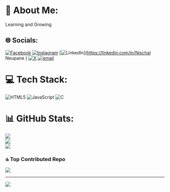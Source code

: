 # 💫 About Me:
Learning and Growing<br>


## 🌐 Socials:
[![Facebook](https://img.shields.io/badge/Facebook-%231877F2.svg?logo=Facebook&logoColor=white)](https://facebook.com/nischal.neupane.061) [![Instagram](https://img.shields.io/badge/Instagram-%23E4405F.svg?logo=Instagram&logoColor=white)](https://instagram.com/nischal.061) [![LinkedIn](https://img.shields.io/badge/LinkedIn-%230077B5.svg?logo=linkedin&logoColor=white)](https://linkedin.com/in/Nischal Neupane ) [![X](https://img.shields.io/badge/X-black.svg?logo=X&logoColor=white)](https://x.com/nischal061) [![email](https://img.shields.io/badge/Email-D14836?logo=gmail&logoColor=white)](mailto:neupanenischal517@gmail.com) 

# 💻 Tech Stack:
![HTML5](https://img.shields.io/badge/html5-%23E34F26.svg?style=for-the-badge&logo=html5&logoColor=white) ![JavaScript](https://img.shields.io/badge/javascript-%23323330.svg?style=for-the-badge&logo=javascript&logoColor=%23F7DF1E) ![C](https://img.shields.io/badge/c-%2300599C.svg?style=for-the-badge&logo=c&logoColor=white)
# 📊 GitHub Stats:
![](https://github-readme-stats.vercel.app/api?username=Nischal061&theme=dark&hide_border=false&include_all_commits=false&count_private=false)<br/>
![](https://github-readme-streak-stats.herokuapp.com/?user=Nischal061&theme=dark&hide_border=false)<br/>
![](https://github-readme-stats.vercel.app/api/top-langs/?username=Nischal061&theme=dark&hide_border=false&include_all_commits=false&count_private=false&layout=compact)

### 🔝 Top Contributed Repo
![](https://github-contributor-stats.vercel.app/api?username=Nischal061&limit=5&theme=dark&combine_all_yearly_contributions=true)

---
[![](https://visitcount.itsvg.in/api?id=Nischal061&icon=0&color=0)](https://visitcount.itsvg.in)

<!-- Proudly created with GPRM ( https://gprm.itsvg.in ) -->
